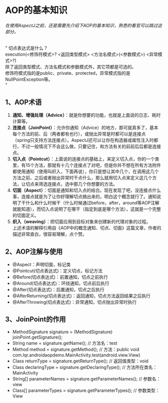 # AOP的基本知识
###### 在使用AspectJ之前，还是需要先介绍下AOP的基本知识，熟悉的看官可以跳过这部分。

"
    切点表达式是什么？</br>
        execution(<修饰符模式>? <返回类型模式> <方法名模式>(<参数模式>) <异常模式>?)</br>
        除了返回类型模式、方法名模式和参数模式外，其它项都是可选的。</br>
        修饰符模式指的是public、private、protected，异常模式指的是NullPointException等。</br>
"

## 1、AOP术语
1. **通知、增强处理（Advice）**：就是你想要的功能，也就是上面说的日志、耗时计算等。
2. **连接点（JoinPoint）**：允许你通知（Advice）的地方，那可就真多了，基本每个方法的前、后（两者都有也行），或抛出异常是时都可以是连接点（spring只支持方法连接点）。AspectJ还可以让你在构造器或属性注入时都行，不过一般情况下不会这么做，只要记住，和方法有关的前前后后都是连接点。
3. **切入点（Pointcut）**：上面说的连接点的基础上，来定义切入点，你的一个类里，有15个方法，那就有十几个连接点了对吧，但是你并不想在所有方法附件都使用通知（使用叫织入，下面再说），你只是想让其中几个，在调用这几个方法之前、之后或者抛出异常时干点什么，那么就用切入点来定义这几个方法，让切点来筛选连接点，选中那几个你想要的方法。
4. **切面（Aspect）**：切面是通知和切入点的结合。现在发现了吧，没连接点什么事，连接点就是为了让你好理解切点搞出来的，明白这个概念就行了。通知说明了干什么和什么时候干（什么时候通过before，after，around等AOP注解就能知道），而切入点说明了在哪干（指定到底是哪个方法），这就是一个完整的切面定义。
5. **织入（weaving）**：把切面应用到目标对象来创建新的代理对象的过程。</br>
   上述术语的解释引用自《AOP中的概念通知、切点、切面》这篇文章，作者的描述非常直白，很容易理解，点个赞。

## 2、AOP注解与使用
+ @Aspect：声明切面，标记类
+ @Pointcut(切点表达式)：定义切点，标记方法
+ @Before(切点表达式)：前置通知，切点之前执行
+ @Around(切点表达式)：环绕通知，切点前后执行
+ @After(切点表达式)：后置通知，切点之后执行
+ @AfterReturning(切点表达式)：返回通知，切点方法返回结果之后执行
+ @AfterThrowing(切点表达式)：异常通知，切点抛出异常时执行

## 3、JoinPoint的作用
+ MethodSignature signature = (MethodSignature) joinPoint.getSignature();
+ String name = signature.getName(); // 方法名：test
+ Method method = signature.getMethod(); // 方法：public void com.lqr.androidaopdemo.MainActivity.test(android.view.View)
+ Class returnType = signature.getReturnType(); // 返回值类型：void
+ Class declaringType = signature.getDeclaringType(); // 方法所在类名：MainActivity
+ String[] parameterNames = signature.getParameterNames(); // 参数名：view
+ Class[] parameterTypes = signature.getParameterTypes(); // 参数类型：View